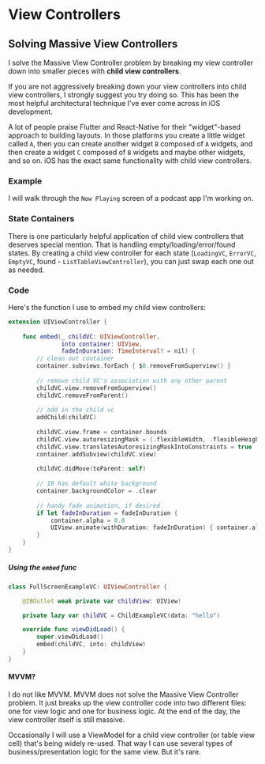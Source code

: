 # View Controllers

## Solving Massive View Controllers
I solve the Massive View Controller problem by breaking my view controller down into smaller pieces with **child view controllers**. 

If you are not aggressively breaking down your view controllers into child view controllers, I strongly suggest you try doing so. This has been the most helpful architectural technique I've ever come across in iOS development.

A lot of people praise Flutter and React-Native for their "widget"-based approach to building layouts. In those platforms you create a little widget called `A`, then you can create another widget `B` composed of `A` widgets, and then create a widget `C` composed of `B` widgets and maybe other widgets, and so on. iOS has the exact same functionality with child view controllers.

### Example
I will walk through the `Now Playing` screen of a podcast app I'm working on.


### State Containers
There is one particularly helpful application of child view controllers that deserves special mention. That is handling empty/loading/error/found states. By creating a child view controller for each state (`LoadingVC`, `ErrorVC`, `EmptyVC`, found - `ListTableViewController`), you can just swap each one out as needed.


### Code
Here's the function I use to embed my child view controllers:

```swift
extension UIViewController {
    
    func embed(_ childVC: UIViewController,
               into container: UIView,
               fadeInDuration: TimeInterval? = nil) {
        // clean out container
        container.subviews.forEach { $0.removeFromSuperview() }
        
        // remove child VC's association with any other parent
        childVC.view.removeFromSuperview()
        childVC.removeFromParent()
        
        // add in the child vc
        addChild(childVC)
        
        childVC.view.frame = container.bounds
        childVC.view.autoresizingMask = [.flexibleWidth, .flexibleHeight]
        childVC.view.translatesAutoresizingMaskIntoConstraints = true
        container.addSubview(childVC.view)
        
        childVC.didMove(toParent: self)
        
        // IB has default white background
        container.backgroundColor = .clear 
        
        // handy fade animation, if desired
        if let fadeInDuration = fadeInDuration {
            container.alpha = 0.0
            UIView.animate(withDuration: fadeInDuration) { container.alpha = 1.0 }
        }
    }
}
```

##### Using the `embed` func

```swift
class FullScreenExampleVC: UIViewController {

	@IBOutlet weak private var childView: UIView!

	private lazy var childVC = ChildExampleVC(data: "hello")

	override func viewDidLoad() {
	    super.viewDidLoad()
	    embed(childVC, into: childView)
	}
}
```

#### MVVM?
I do not like MVVM. MVVM does not solve the Massive View Controller problem. It just breaks up the view controller code into two different files: one for view logic and one for business logic. At the end of the day, the view controller itself is still massive.

Occasionally I will use a ViewModel for a child view controller (or table view cell) that's being widely re-used. That way I can use several types of business/presentation logic for the same view. But it's rare.



